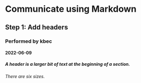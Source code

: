 # Communicate using Markdown
## Step 1: Add headers
### Performed by kbec
#### 2022-06-09
##### A header is a larger bit of text at the beginning of a section.
###### There are six sizes.

